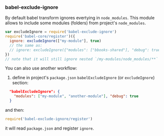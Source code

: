 ### babel-exclude-ignore

By default babel transform ignores evertying in `node_modules`. 
This module allows to include some modules (folders) from project's `node_modules`.

```js
var excludeIgnore = require('babel-exclude-ignore')
require('babel-core/register')({
  ignore: excludeIgnore(["my-module"], true)
  // the same as:
  // ignore: excludeIgnore({"modules": ["bbooks-shared"], "debug": true})
})
// note that it will still ignore nested `/my-modules/node_modules/**` files
```

You can also use another workflow:
1) define in project's `package.json` `babelExcludeIgnore` (or `excludeIgnore`) section:
```json
  "babelExcludeIgnore": {
    "modules": ["my-module", "another-module"], "debug": true
  }
```
and then: 
```js
require('babel-exclude-ignore/register')
```
it will read `package.json` and register `ignore`.